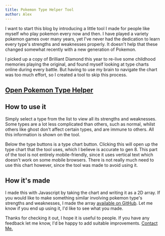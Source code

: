 ```yaml
---
title: Pokemon Type Helper Tool
author: Alex
---
```


I want to start this blog by introducing a little tool I made for people like myself who play pokemon every now and then. I have played a variety pokemon games over many years, yet I've never had the dedication to learn every type's strengths and weaknesses properly. It doesn't help that these changed somewhat recently with a new generation of Pokemon.

I picked up a copy of Brilliant Diamond this year to re-live some childhood memories playing the original, and found myself looking at type charts online during every battle. But having to use my brain to navigate the chart was too much effort, so I created a tool to skip this process.

## <a href="https://alexbartlett.com/pages/pokemonTypes">Open Pokemon Type Helper</a>

## How to use it

Simply select a type from the list to view all its strengths and weaknesses. Some types are a lot less complicated than others, such as normal, whilst others like ghost don't affect certain types, and are immune to others. All this information is shown on the tool.

Below the type buttons is a type chart button. Clicking this will open up the type chart that the tool uses, which I believe is accurate to gen 8. This part of the tool is not entirely mobile-friendly, since it uses vertical text which doesn't work on some mobile browsers. There is not really much need to use this chart however, since the tool was made to avoid using it.

## How it's made

I made this with Javascript by taking the chart and writing it as a 2D array. If you would like to make something similar involving pokemon type's strengths and weaknesses, I made the array <a href="https://github.com/Alex-Bartlett/Pokemon-Type-Chart">available on GitHub</a>. Let me know if you end up using it, I'd like to see what you made.

Thanks for checking it out, I hope it is useful to people. If you have any feedback let me know, I'd be happy to add suitable improvements. <a href="mailto:dev@alexbartlett.com?subject=Pokemon Type Helper Suggestion">Contact Me.</a>